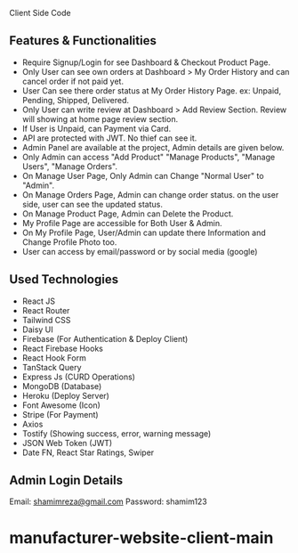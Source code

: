  Client Side Code



## Features & Functionalities

-   Require Signup/Login for see Dashboard & Checkout Product Page.
-   Only User can see own orders at Dashboard > My Order History and can cancel order if not paid yet.
-   User Can see there order status at My Order History Page. ex: Unpaid, Pending, Shipped, Delivered.
-   Only User can write review at Dashboard > Add Review Section. Review will showing at home page review section.
-   If User is Unpaid, can Payment via Card.
-   API are protected with JWT. No thief can see it.
-   Admin Panel are available at the project, Admin details are given below.
-   Only Admin can access "Add Product" "Manage Products", "Manage Users", "Manage Orders".
-   On Manage User Page, Only Admin can Change "Normal User" to "Admin".
-   On Manage Orders Page, Admin can change order status. on the user side, user can see the updated status.
-   On Manage Product Page, Admin can Delete the Product.
-   My Profile Page are accessible for Both User & Admin.
-   On My Profile Page, User/Admin can update there Information and Change Profile Photo too.
-   User can access by email/password or by social media (google)

## Used Technologies

-   React JS
-   React Router
-   Tailwind CSS
-   Daisy UI
-   Firebase (For Authentication & Deploy Client)
-   React Firebase Hooks
-   React Hook Form
-   TanStack Query
-   Express Js (CURD Operations)
-   MongoDB (Database)
-   Heroku (Deploy Server)
-   Font Awesome (Icon)
-   Stripe (For Payment)
-   Axios
-   Tostify (Showing success, error, warning message)
-   JSON Web Token (JWT)
-   Date FN, React Star Ratings, Swiper

## Admin Login Details

Email: shamimreza@gmail.com
Password: shamim123

# manufacturer-website-client-main
